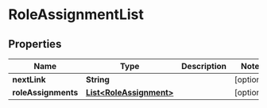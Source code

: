 
# RoleAssignmentList

## Properties
Name | Type | Description | Notes
------------ | ------------- | ------------- | -------------
**nextLink** | **String** |  |  [optional]
**roleAssignments** | [**List&lt;RoleAssignment&gt;**](RoleAssignment.md) |  |  [optional]



